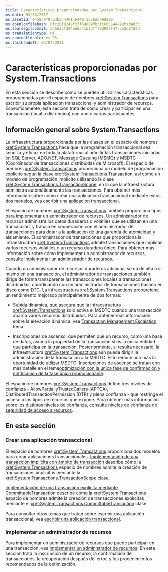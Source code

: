 ```yaml
---
title: Características proporcionadas por System.Transactions
ms.date: 03/30/2017
ms.assetid: e458cef9-63b5-4401-b448-1536dcd9d9e5
ms.openlocfilehash: 6fc20f8249f37f69689fb3fc6b3144792badad3c
ms.sourcegitcommit: 3d5d33f384eeba41b2dff79d096f47ccc8d8f03d
ms.translationtype: MT
ms.contentlocale: es-ES
ms.lasthandoff: 05/04/2018
---
```

# <a name="features-provided-by-systemtransactions"></a>Características proporcionadas por System.Transactions
En esta sección se describe cómo se pueden utilizar las características proporcionadas por el espacio de nombres <xref:System.Transactions> para escribir su propia aplicación transaccional y administrador de recursos. Específicamente, esta sección trata de cómo crear y participar en una transacción (local o distribuida) con uno o varios participantes.  
  
## <a name="overview-of-systemtransactions"></a>Información general sobre System.Transactions  
 La infraestructura proporcionada por las clases en el espacio de nombres <xref:System.Transactions> hace que la programación transaccional sea sencilla y eficaz en toda la plataforma al admitir las transacciones iniciadas en SQL Server, ADO.NET, Message Queuing (MSMQ) y MSDTC (Coordinador de transacciones distribuidas de Microsoft). El espacio de nombres <xref:System.Transactions> proporciona un modelo de programación explícito según la clase <xref:System.Transactions.Transaction>, así como un modelo de programación implícito utilizando la clase <xref:System.Transactions.TransactionScope>, en la que la infraestructura administra automáticamente las transacciones. Para obtener más información sobre cómo crear una aplicación transaccional mediante estos dos modelos, vea [escribir una aplicación transaccional](../../../../docs/framework/data/transactions/writing-a-transactional-application.md).  
  
 El espacio de nombres <xref:System.Transactions> también proporciona tipos para implementar un administrador de recursos. Un administrador de recursos administra los datos duraderos o volátiles que se utilizan en una transacción, y trabaja en cooperación con el administrador de transacciones para dotar a la aplicación de una garantía de atomicidad y aislamiento. El administrador de transacciones que proporciona la infraestructura <xref:System.Transactions> admite transacciones que implican varios recursos volátiles o un recurso duradero único. Para obtener más información sobre cómo implementar un administrador de recursos, consulte [implementar un administrador de recursos](../../../../docs/framework/data/transactions/implementing-a-resource-manager.md).  
  
 Cuando un administrador de recursos duraderos adicional se da de alta a sí mismo en una transacción, el administrador de transacciones también dirige de forma transparente las transacciones locales a transacciones distribuidas, coordinando con un administrador de transacciones basado en disco como DTC. La infraestructura <xref:System.Transactions> proporciona un rendimiento mejorado principalmente de dos formas:  
  
-   Subida dinámica, que asegura que la infraestructura <xref:System.Transactions> solo activa el MSDTC cuando una transacción abarca varios recursos distribuidos. Para obtener más información sobre la elevación dinámica. vea [Transaction Management Escalation](../../../../docs/framework/data/transactions/transaction-management-escalation.md) tema.  
  
-   Inscripciones de ascenso, que permiten que un recurso, como una base de datos, asuma la propiedad de la transacción si es la única entidad que participa en la transacción. Posteriormente, si resulta necesario, la infraestructura <xref:System.Transactions> aún puede dirigir la administración de la transacción a la MSDTC. Esto reduce aún más la oportunidad de utilizar MSDTC. Inscripciones de ascenso se tratan con más detalle en el tema[optimización con la única fase de confirmación y notificación de la fase única promocionable](../../../../docs/framework/data/transactions/optimization-spc-and-promotable-spn.md).  
  
 El espacio de nombres <xref:System.Transactions> define tres niveles de confianza - AllowPartiallyTrustedCallers (APTCA), DistributedTransactionPermission (DTP) y plena confianza - que restringe el acceso a los tipos de recursos que expone. Para obtener más información sobre los distintos niveles de confianza, consulte [niveles de confianza de seguridad de acceso a recursos](../../../../docs/framework/data/transactions/security-trust-levels-in-accessing-resources.md).  
  
## <a name="in-this-section"></a>En esta sección  
  
### <a name="writing-a-transactional-application"></a>Crear una aplicación transaccional  
 El espacio de nombres <xref:System.Transactions> proporciona dos modelos para crear aplicaciones transaccionales. [Implementación de una transacción implícita con ámbito de transacción](../../../../docs/framework/data/transactions/implementing-an-implicit-transaction-using-transaction-scope.md) describe cómo la <xref:System.Transactions> espacio de nombres admite la creación de transacciones implícitas mediante la <xref:System.Transactions.TransactionScope> clase.  
  
 [Implementación de una transacción explícita mediante CommittableTransaction](../../../../docs/framework/data/transactions/implementing-an-explicit-transaction-using-committabletransaction.md) describe cómo la <xref:System.Transactions> espacio de nombres admite la creación de transacciones explícitas mediante el <xref:System.Transactions.CommittableTransaction> clase.  
  
 Para consultar otros temas que tratan sobre escribir una aplicación transaccional, vea [escribir una aplicación transaccional](../../../../docs/framework/data/transactions/writing-a-transactional-application.md).  
  
### <a name="implementing-a-resource-manager"></a>Implementar un administrador de recursos  
 Para implementar un administrador de recursos que puede participar en una transacción, vea [implementar un administrador de recursos](../../../../docs/framework/data/transactions/implementing-a-resource-manager.md). En esta sección trata la inscripción de un recurso, la confirmación de transacciones, la recuperación después del error, y los procedimientos recomendados de la optimización.
